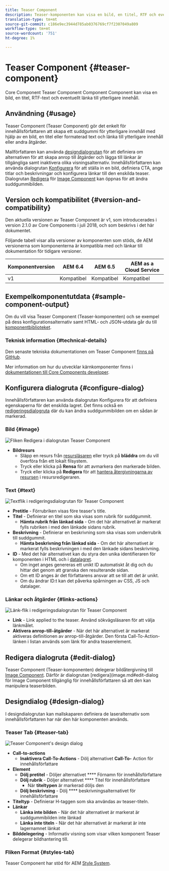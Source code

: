 ```yaml
---
title: Teaser Component
description: Teaser-komponenten kan visa en bild, en titel, RTF och eventuellt länka till ytterligare innehåll.
translation-type: tm+mt
source-git-commit: c186e9ec3944d785ab0376769cf7f2307049a809
workflow-type: tm+mt
source-wordcount: '751'
ht-degree: 1%

---
```



# Teaser Component {#teaser-component}

Core Component Teaser Component Component Component kan visa en bild, en titel, RTF-text och eventuellt länka till ytterligare innehåll.

## Användning {#usage}

Teaser Component (Teaser Component) gör det enkelt för innehållsförfattaren att skapa ett suddgummi för ytterligare innehåll med hjälp av en bild, en titel eller formaterad text och länka till ytterligare innehåll eller andra åtgärder.

Mallförfattaren kan använda [designdialogrutan](#design-dialog) för att definiera om alternativen för att skapa anrop till åtgärder och lägga till länkar är tillgängliga samt inaktivera olika visningsalternativ. Innehållsförfattaren kan använda dialogrutan [Konfigurera](#configure-dialog) för att ställa in en bild, definiera CTA, ange titlar och beskrivningar och konfigurera länkar till den enskilda teaser. Dialogrutan [Redigera](image.md#edit-dialog) för [Image Component](image.md) kan öppnas för att ändra suddgummibilden.

## Version och kompatibilitet {#version-and-compatibility}

Den aktuella versionen av Teaser Component är v1, som introducerades i version 2.1.0 av Core Components i juli 2018, och som beskrivs i det här dokumentet.

Följande tabell visar alla versioner av komponenten som stöds, de AEM versionerna som komponenterna är kompatibla med och länkar till dokumentation för tidigare versioner.

| Komponentversion | AEM 6.4 | AEM 6.5 | AEM as a Cloud Service |
|---|---|---|---|
| v1 | Kompatibel | Kompatibel | Kompatibel |

## Exempelkomponentutdata {#sample-component-output}

Om du vill visa Teaser Component (Teaser-komponenten) och se exempel på dess konfigurationsalternativ samt HTML- och JSON-utdata går du till [komponentbiblioteket](https://adobe.com/go/aem_cmp_library_teaser).

### Teknisk information {#technical-details}

Den senaste tekniska dokumentationen om Teaser Component [finns på GitHub](https://adobe.com/go/aem_cmp_tech_teaser_v1).

Mer information om hur du utvecklar kärnkomponenter finns i [dokumentationen till Core Components developer](/help/developing/overview.md).

## Konfigurera dialogruta {#configure-dialog}

Innehållsförfattaren kan använda dialogrutan Konfigurera för att definiera egenskaperna för det enskilda lagret. Det finns också en [redigeringsdialogruta](#edit-dialog) där du kan ändra suddgummibilden om en sådan är markerad.

### Bild {#image}

![Fliken Redigera i dialogrutan Teaser Component](/help/assets/teaser-edit-image.png)

* **Bildresurs**
   * Släpp en resurs från [resursläsaren](https://docs.adobe.com/content/help/en/experience-manager-cloud-service/sites/authoring/fundamentals/environment-tools.html) eller tryck på **bläddra** om du vill överföra från ett lokalt filsystem.
   * Tryck eller klicka på **Rensa** för att avmarkera den markerade bilden.
   * Tryck eller klicka på **Redigera** för att [hantera återgivningarna av resursen](https://docs.adobe.com/content/help/en/experience-manager-cloud-service/assets/manage/manage-digital-assets.html) i resursredigeraren.

### Text {#text}

![Textflik i redigeringsdialogrutan för Teaser Component](/help/assets/teaser-edit-text.png)

* **Pretitle**  - Förrubriken visas före teaser&#39;s title.
* **Titel**  - Definierar en titel som ska visas som rubrik för suddgummit.
   * **Hämta rubrik från länkad sida**  - Om det här alternativet är markerat fylls rubriken i med den länkade sidans rubrik.
* **Beskrivning**  - Definierar en beskrivning som ska visas som underrubrik till suddgummit.
   * **Hämta beskrivning från länkad sida**  - Om det här alternativet är markerat fylls beskrivningen i med den länkade sidans beskrivning.
* **ID**  - Med det här alternativet kan du styra den unika identifieraren för komponenten i HTML och i  [datalagret](/help/developing/data-layer/overview.md).
   * Om inget anges genereras ett unikt ID automatiskt åt dig och du hittar det genom att granska den resulterande sidan.
   * Om ett ID anges är det författarens ansvar att se till att det är unikt.
   * Om du ändrar ID:t kan det påverka spårningen av CSS, JS och datalager.

### Länkar och åtgärder {#links-actions}

![Länk-flik i redigeringsdialogrutan för Teaser Component](/help/assets/teaser-edit-link.png)

* **Link** - Link applied to the teaser. Använd sökvägsläsaren för att välja länkmålet.
* **Aktivera anrop-till-åtgärder** - När det här alternativet är markerat aktiveras definitionen av anrop-till-åtgärder. Den första Call-To-Action-länken i listan används som länk för andra teaserelement.

## Redigera dialogruta {#edit-dialog}

Teaser Component (Teaser-komponenten) delegerar bildåtergivning till [Image Component](image.md). Därför är dialogrutan [redigera](image.md#edit-dialog för Image Component tillgänglig för innehållsförfattaren så att den kan manipulera teaserbilden.

## Designdialog {#design-dialog}

I designdialogrutan kan mallskaparen definiera de laseralternativ som innehållsförfattaren har när den här komponenten används.

### Teaser Tab {#teaser-tab}

![Teaser Component&#39;s design dialog](/help/assets/teaser-design.png)

* **Call-to-actions**
   * **Inaktivera Call-To-Actions** - Dölj alternativet  **Call-To-** Action för innehållsförfattare
* **Element**
   * **Dölj pretitel**  - Döljer alternativet  **** Förnamn för innehållsförfattare
   * **Dölj rubrik**  - Döljer alternativet  **** Titel för innehållsförfattare
      * När **titeltypen** är markerad döljs den
   * **Dölj beskrivning** - Dölj  **** beskrivningsalternativet för innehållsförfattare
* **Titeltyp**  - Definierar H-taggen som ska användas av teaser-titeln.
* **Länkar**
   * **Länka inte bilden**  - När det här alternativet är markerat är suddgummibilden inte länkad
   * **Länka inte titeln** - När det här alternativet är markerat är inte lagernamnet länkat
* **Bilddelegering**  - Informativ visning som visar vilken komponent Teaser delegerar bildhantering till.

### Fliken Format {#styles-tab}

Teaser Component har stöd för AEM [Style System](/help/get-started/authoring.md#component-styling).
